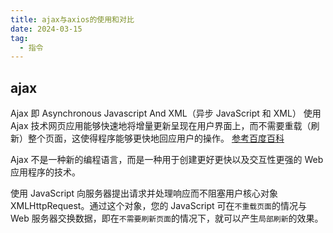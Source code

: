 ```yaml
---
title: ajax与axios的使用和对比
date: 2024-03-15
tag:
  - 指令
---
```


## ajax

Ajax 即 Asynchronous Javascript And XML（异步 JavaScript 和 XML） 使用 Ajax 技术网页应用能够快速地将增量更新呈现在用户界面上，而不需要重载（刷新）整个页面，这使得程序能够更快地回应用户的操作。
[参考百度百科](https://baike.baidu.com/item/ajax/8425?fr=aladdin)

Ajax 不是一种新的编程语言，而是一种用于创建更好更快以及交互性更强的 Web 应用程序的技术。

使用 JavaScript 向服务器提出请求并处理响应而不阻塞用户核心对象 XMLHttpRequest。通过这个对象，您的 JavaScript 可在`不重载页面`的情况与 Web 服务器交换数据，即在`不需要刷新页面`的情况下，就可以产生`局部刷新`的效果。
